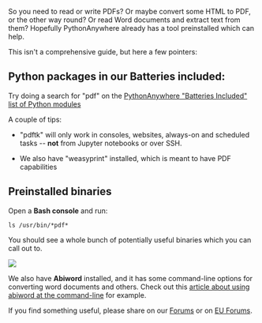 
<!--
.. title: PDF and other document-wrangling tools on PythonAnywhere
.. date: 2016-05-13 11:35:28 UTC+01:00
.. slug: PDF
.. tags:
.. category:
.. link:
.. description:
.. type: text
-->

So you need to read or write PDFs?  Or maybe convert some HTML to PDF, or the
other way round?  Or read Word documents and extract text from them?  Hopefully
PythonAnywhere already has a tool preinstalled which can help.

This isn't a comprehensive guide, but here a few pointers:


## Python packages in our Batteries included:

Try doing a search for "pdf" on the [PythonAnywhere "Batteries Included" list of Python modules](https://www.pythonanywhere.com/batteries_included/)

A couple of tips:

* "pdftk" will only work in consoles, websites, always-on and scheduled tasks
  -- **not** from Jupyter notebooks or over SSH.

* We also have "weasyprint" installed, which is meant to have PDF capabilities


## Preinstalled binaries

Open a **Bash console** and run:

```
ls /usr/bin/*pdf*
```

You should see a whole bunch of potentially useful binaries which  you can call out to.

![](/pdf_tools_in_bash.png)

We also have **Abiword** installed, and it has some command-line options for converting word documents and others.  Check out this [article about using abiword at the command-line](http://www.aboutlinux.info/2005/08/use-abiword-to-convert-filetypes-on.html) for example.

If you find something useful, please share on our [Forums](https://www.pythonanywhere.com/forums/) or on [EU Forums](https://eu.pythonanywhere.com/forums/). 
